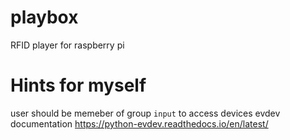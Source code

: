 # playbox
RFID player for raspberry pi


# Hints for myself
user should be memeber of group `input` to access devices
evdev documentation
https://python-evdev.readthedocs.io/en/latest/